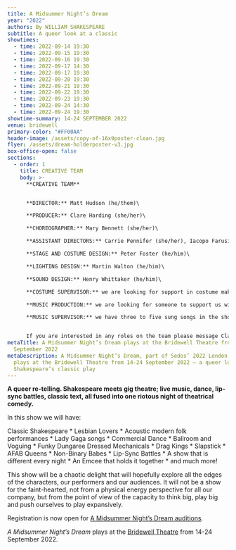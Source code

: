 ```yaml
---
title: A Midsummer Night’s Dream
year: "2022"
authors: By WILLIAM SHAKESPEARE
subtitle: A queer look at a classic
showtimes:
  - time: 2022-09-14 19:30
  - time: 2022-09-15 19:30
  - time: 2022-09-16 19:30
  - time: 2022-09-17 14:30
  - time: 2022-09-17 19:30
  - time: 2022-09-20 19:30
  - time: 2022-09-21 19:30
  - time: 2022-09-22 19:30
  - time: 2022-09-23 19:30
  - time: 2022-09-24 14:30
  - time: 2022-09-24 19:30
showtime-summary: 14-24 SEPTEMBER 2022
venue: bridewell
primary-color: "#FF00AA"
header-image: /assets/copy-of-16x9poster-clean.jpg
flyer: /assets/dream-holderposter-v3.jpg
box-office-open: false
sections:
  - order: 1
    title: CREATIVE TEAM
    body: >-
      **CREATIVE TEAM**


      **DIRECTOR:** Matt Hudson (he/them)\

      **PRODUCER:** Clare Harding (she/her)\

      **CHOREOGRAPHER:** Mary Bennett (she/her)\

      **ASSISTANT DIRECTORS:** Carrie Pennifer (she/her), Iacopo Farusi (he/him)\

      **STAGE AND COSTUME DESIGN:** Peter Foster (he/him)\

      **LIGHTING DESIGN:** Martin Walton (he/him)\

      **SOUND DESIGN:** Henry Whittaker (he/him)\

      **COSTUME SUPERVISOR:** we are looking for support in costume making, sourcing and organising\

      **MUSIC PRODUCTION:** we are looking for someone to support us with music production and creating tracks\

      **MUSIC SUPERVISOR:** we have three to five sung songs in the show and are looking for someone/people to teach the music and support the team


      If you are interested in any roles on the team please message Clare and Matt at [midsummer@sedos.co.uk](mailto:midsummer@sedos.co.uk)
metaTitle: A Midsummer Night’s Dream plays at the Bridewell Theatre from 14-24
  September 2022
metaDescription: A Midsummer Night’s Dream, part of Sedos’ 2022 London season,
  plays at the Bridewell Theatre from 14-24 September 2022 – a queer look at
  Shakespeare’s classic play
---
```

**A queer re-telling. Shakespeare meets gig theatre; live music, dance, lip-sync battles, classic text, all fused into one riotous night of theatrical comedy.**

In this show we will have:

Classic Shakespeare \* Lesbian Lovers \* Acoustic modern folk performances \* Lady Gaga songs \* Commercial Dance \* Ballroom and Voguing \* Funky Dungaree Dressed Mechanicals \* Drag Kings \* Slapstick \* AFAB Queens \* Non-Binary Babes \* Lip-Sync Battles \* A show that is different every night \* An Emcee that holds it together \* and much more!

This show will be a chaotic delight that will hopefully explore all the edges of the characters, our performers and our audiences. It will not be a show for the faint-hearted, not from a physical energy perspective for all our company, but from the point of view of the capacity to think big, play big and push ourselves to play expansively.

Registration is now open for [A Midsummer Night’s Dream auditions](https://sedos.co.uk/events/a-midsummer-night-s-dream-workshop-and-auditions). 

*A Midsummer Night’s Dream* plays at the [Bridewell Theatre](https://sedos.co.uk/venues/bridewell) from 14-24 September 2022.